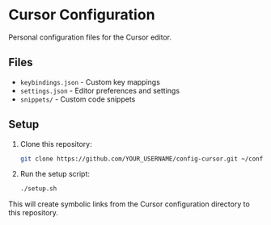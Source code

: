 # Cursor Configuration

Personal configuration files for the Cursor editor.

## Files

- `keybindings.json` - Custom key mappings
- `settings.json` - Editor preferences and settings
- `snippets/` - Custom code snippets

## Setup

1. Clone this repository:

   ```bash
   git clone https://github.com/YOUR_USERNAME/config-cursor.git ~/config-cursor
   ```

2. Run the setup script:
   ```bash
   ./setup.sh
   ```

This will create symbolic links from the Cursor configuration directory to this repository.
